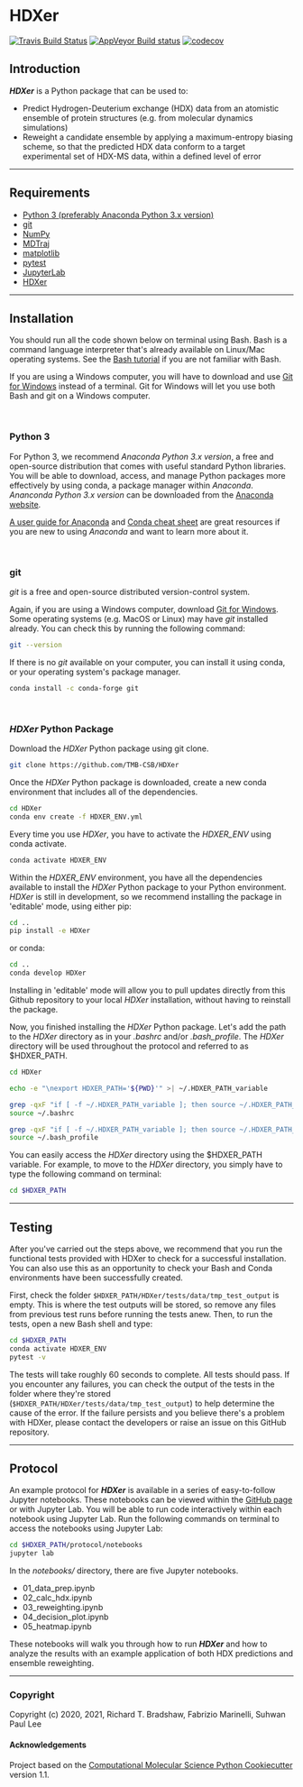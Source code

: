 HDXer
==============================
[//]: # (Badges)
[![Travis Build Status](https://travis-ci.com/rtb1c13/HDXer.svg?branch=master)](https://travis-ci.com/rtb1c13/HDXer)
[![AppVeyor Build status](https://ci.appveyor.com/api/projects/status/REPLACE_WITH_APPVEYOR_LINK/branch/master?svg=true)](https://ci.appveyor.com/project/rtb1c13/HDXer/branch/master)
[![codecov](https://codecov.io/gh/rtb1c13/HDXer/branch/master/graph/badge.svg)](https://codecov.io/gh/rtb1c13/HDXer/branch/master)

## **Introduction**

***HDXer*** is a Python package that can be used to:
- Predict Hydrogen-Deuterium exchange (HDX) data from an atomistic ensemble of protein structures (e.g. from molecular dynamics simulations)
- Reweight a candidate ensemble by applying a maximum-entropy biasing scheme, so that the predicted HDX data conform to a target experimental set of HDX-MS data, within a defined level of error

---

## **Requirements**
- [Python 3 (preferably Anaconda Python 3.x version)](https://www.anaconda.com/distribution/#download-section)
- [git](https://git-scm.com/downloads)
- [NumPy](https://numpy.org/)
- [MDTraj](http://mdtraj.org/1.9.3/)
- [matplotlib](https://matplotlib.org)
- [pytest](https://docs.pytest.org/en/stable)
- [JupyterLab](https://jupyterlab.readthedocs.io/en/stable/getting_started/overview.html)
- [HDXer](https://github.com/TMB-CSB/HDXer)

---

## **Installation**

You should run all the code shown below on terminal using Bash. Bash is a command language interpreter that's already available on Linux/Mac operating systems. See the [Bash tutorial](https://linuxconfig.org/bash-scripting-tutorial-for-beginners) if you are not familiar with Bash.

If you are using a Windows computer, you will have to download and use [Git for Windows](https://git-scm.com/download/win) instead of a terminal. Git for Windows will let you use both Bash and git on a Windows computer.

<br>

### Python 3

For Python 3, we recommend *Anaconda Python 3.x version*, a free and open-source distribution that comes with useful standard Python libraries. You will be able to download, access, and manage Python packages more effectively by using conda, a package manager within *Anaconda*. *Ananconda Python 3.x version* can be downloaded from the [Anaconda website](https://www.anaconda.com/distribution/#download-section).

[A user guide for Anaconda](https://docs.anaconda.com/anaconda/user-guide/getting-started/) and [Conda cheat sheet](https://docs.conda.io/projects/conda/en/latest/_downloads/843d9e0198f2a193a3484886fa28163c/conda-cheatsheet.pdf) are great resources if you are new to using *Anaconda* and want to learn more about it.

<br>

### git

*git* is a free and open-source distributed version-control system. 

Again, if you are using a Windows computer, download [Git for Windows](https://git-scm.com/download/win). Some operating systems (e.g. MacOS or Linux) may have *git* installed already. You can check this by running the following command:

```bash
git --version
```

If there is no *git* available on your computer, you can install it using conda, or your operating system's package manager.

```bash
conda install -c conda-forge git
```

<br>

### *HDXer* Python Package

Download the *HDXer* Python package using git clone.

```bash
git clone https://github.com/TMB-CSB/HDXer
```

Once the *HDXer* Python package is downloaded, create a new conda environment that includes all of the dependencies.

```bash
cd HDXer
conda env create -f HDXER_ENV.yml
```

Every time you use *HDXer*, you have to activate the *HDXER_ENV* using conda activate.

```bash
conda activate HDXER_ENV
```

Within the *HDXER_ENV* environment, you have all the dependencies available to install the *HDXer* Python package to your Python environment. *HDXer* is still in development, so we recommend installing the package in 'editable' mode, using either pip:

```bash
cd ..
pip install -e HDXer
```

or conda:

```bash
cd ..
conda develop HDXer
```

Installing in 'editable' mode will allow you to pull updates directly from this Github repository to your local *HDXer* installation, without having to reinstall the package.

Now, you finished installing the *HDXer* Python package. Let's add the path to the *HDXer* directory as in your *.bashrc* and/or *.bash_profile*. The *HDXer* directory will be used throughout the protocol and referred to as \$HDXER_PATH.

```bash
cd HDXer

echo -e "\nexport HDXER_PATH='${PWD}'" >| ~/.HDXER_PATH_variable

grep -qxF "if [ -f ~/.HDXER_PATH_variable ]; then source ~/.HDXER_PATH_variable; fi" ~/.bashrc || echo -e "if [ -f ~/.HDXER_PATH_variable ]; then source ~/.HDXER_PATH_variable; fi" >> ~/.bashrc
source ~/.bashrc

grep -qxF "if [ -f ~/.HDXER_PATH_variable ]; then source ~/.HDXER_PATH_variable; fi" ~/.bash_profile || echo -e "if [ -f ~/.HDXER_PATH_variable ]; then source ~/.HDXER_PATH_variable; fi" >> ~/.bash_profile
source ~/.bash_profile
```

You can easily access the *HDXer* directory using the \$HDXER_PATH variable. For example, to move to the *HDXer* directory, you simply have to type the following command on terminal:

```bash
cd $HDXER_PATH
```

---

## **Testing**

After you've carried out the steps above, we recommend that you run the functional tests provided with HDXer to check for a successful installation. You can also use this as an opportunity to check your Bash and Conda environments have been successfully created. 

First, check the folder ```$HDXER_PATH/HDXer/tests/data/tmp_test_output``` is empty. This is where the test outputs will be stored, so remove any files from previous test runs before running the tests anew. Then, to run the tests, open a new Bash shell and type:

```bash
cd $HDXER_PATH
conda activate HDXER_ENV
pytest -v
```

The tests will take roughly 60 seconds to complete. All tests should pass. If you encounter any failures, you can check the output of the tests in the folder where they're stored (```$HDXER_PATH/HDXer/tests/data/tmp_test_output```) to help determine the cause of the error. If the failure persists and you believe there's a problem with HDXer, please contact the developers or raise an issue on this GitHub repository.

---


## **Protocol**

An example protocol for ***HDXer*** is available in a series of easy-to-follow Jupyter notebooks. These notebooks can be viewed within the [GitHub page](https://github.com/TMB-CSB/HDXer/tree/master/protocol) or with Jupyter Lab. You will be able to run code interactively within each notebook using Jupyter Lab. Run the following commands on terminal to access the notebooks using Jupyter Lab:

```bash
cd $HDXER_PATH/protocol/notebooks
jupyter lab
```

In the *notebooks/* directory, there are five Jupyter notebooks.

- 01_data_prep.ipynb
- 02_calc_hdx.ipynb
- 03_reweighting.ipynb
- 04_decision_plot.ipynb
- 05_heatmap.ipynb

These notebooks will walk you through how to run ***HDXer*** and how to analyze the results with an example application of both HDX predictions and ensemble reweighting.

---

### Copyright

Copyright (c) 2020, 2021, Richard T. Bradshaw, Fabrizio Marinelli, Suhwan Paul Lee


#### Acknowledgements
 
Project based on the 
[Computational Molecular Science Python Cookiecutter](https://github.com/molssi/cookiecutter-cms) version 1.1.
